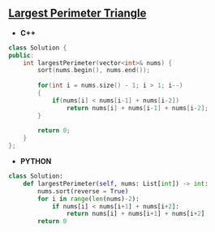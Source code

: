 ## [Largest Perimeter Triangle](https://leetcode.com/problems/largest-perimeter-triangle/)

* **C++**
```cpp
class Solution {
public:
    int largestPerimeter(vector<int>& nums) {
        sort(nums.begin(), nums.end());
        
        for(int i = nums.size() - 1; i > 1; i--)
        {
            if(nums[i] < nums[i-1] + nums[i-2])
                return nums[i] + nums[i-1] + nums[i-2];
        }
        
        return 0;
    }
};
```

* **PYTHON**
```py
class Solution:
    def largestPerimeter(self, nums: List[int]) -> int:
        nums.sort(reverse = True)
        for i in range(len(nums)-2):
            if nums[i] < nums[i+1] + nums[i+2]:
                return nums[i] + nums[i+1] + nums[i+2]
        return 0
```
